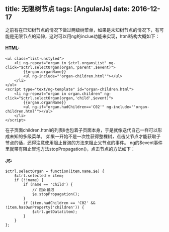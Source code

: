 title: 无限树节点
tags: [AngularJs]
date: 2016-12-17
---
之前有在已知树节点的情况下做过两级树菜单，如果是未知树节点的情况下，有可能是无限节点的延伸，这时可以用ng的inclue功能来实现，html结构大概如下：
#### HTML:	
	<ul class="list-unstyled">
		<li ng-repeat="organ in $ctrl.organsList" ng-click="$ctrl.selectOrgan(organ,'parent',$event)">
			{{organ.organName}}
			<ul ng-include="'organ-children.html'"></ul>
		</li>
	</ul>
	<script type="text/ng-template" id="organ-children.html">
	    <li ng-repeat="organ in organ.children" ng-click="$ctrl.selectOrgan(organ,'child',$event)">
	    	{{organ.organName}}
	    	<ul ng-if="organ.hadChildren=='C02'" ng-include="'organ-children.html'"></ul>
	    </li>
	</script>
在子页面children.html的列表li也包着子页面本身，于是就像迭代自己一样可以形成未知的多级菜单。
如果一开始不是一次性获得整棵树，点击父节点才能获取子节点的话，还得注意使用阻止冒泡的方法来阻止父节点的事件。
ng的$event事件里就带有阻止冒泡方法stopPropagation()，点击节点的方法如下：
#### JS:
	$ctrl.selectOrgan = function(item,name,$e) {
		$ctrl.selected = item;
		if (!!name) {
			if (name == 'child') {
				// 阻止冒泡
				$e.stopPropagation();
			}
			if (item.hadChildren == 'C02' && !item.hasOwnProperty('children')) {
				$ctrl.getData(item);
			}
		}
	};
